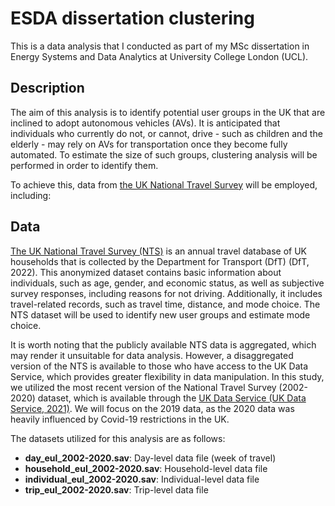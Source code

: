 # ESDA dissertation clustering
This is a data analysis that I conducted as part of my MSc dissertation in Energy Systems and Data Analytics at University College London (UCL).

## Description
The aim of this analysis is to identify potential user groups in the UK that are inclined to adopt autonomous vehicles (AVs). It is anticipated that individuals who currently do not, or cannot, drive - such as children and the elderly - may rely on AVs for transportation once they become fully automated. To estimate the size of such groups, clustering analysis will be performed in order to identify them.



To achieve this, data from [the UK National Travel Survey](https://www.gov.uk/government/statistics/national-travel-survey-2019) will be employed, including:

 
## Data
[The UK National Travel Survey (NTS)](https://www.gov.uk/government/statistics/national-travel-survey-2019) is an annual travel database of UK households that is collected by the Department for Transport (DfT) (DfT, 2022). This anonymized dataset contains basic information about individuals, such as age, gender, and economic status, as well as subjective survey responses, including reasons for not driving. Additionally, it includes travel-related records, such as travel time, distance, and mode choice. The NTS dataset will be used to identify new user groups and estimate mode choice.
 
It is worth noting that the publicly available NTS data is aggregated, which may render it unsuitable for data analysis. However, a disaggregated version of the NTS is available to those who have access to the UK Data Service, which provides greater flexibility in data manipulation. In this study, we utilized the most recent version of the National Travel Survey (2002-2020) dataset, which is available through the [UK Data Service (UK Data Service, 2021)](https://beta.ukdataservice.ac.uk/datacatalogue/studies/study?id=5340). We will focus on the 2019 data, as the 2020 data was heavily influenced by Covid-19 restrictions in the UK.

The datasets utilized for this analysis are as follows:
* **day_eul_2002-2020.sav**: Day-level data file (week of travel)
* **household_eul_2002-2020.sav**: Household-level data file
* **individual_eul_2002-2020.sav**: Individual-level data file
* **trip_eul_2002-2020.sav**: Trip-level data file

